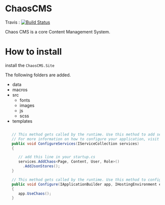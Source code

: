 ChaosCMS
=

Travis : [![Build Status](https://travis-ci.org/pmdevers/ChaosCMS.svg?branch=develop)](https://travis-ci.org/pmdevers/ChaosCMS)

Chaos CMS is a core Content Management System.

How to install
====

install the `ChaosCMS.Site` 

The following folders are added.

* data
* macros
* src
  * fonts
  * images
  * js
  * scss
* templates


```csharp

   // This method gets called by the runtime. Use this method to add services to the container.
   // For more information on how to configure your application, visit http://go.microsoft.com/fwlink/?LinkID=398940
   public void ConfigureServices(IServiceCollection services)
   {

      // add this line in your startup.cs
      services.AddChaos<Page, Content, User, Role>()
        .AddJsonStores();
   }

   // This method gets called by the runtime. Use this method to configure the HTTP request pipeline.
   public void Configure(IApplicationBuilder app, IHostingEnvironment env, ILoggerFactory loggerFactory)
   {
      app.UseChaos();
   }

```
